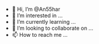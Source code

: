 - 👋 Hi, I’m @An55har
- 👀 I’m interested in ...
- 🌱 I’m currently learning ...
- 💞️ I’m looking to collaborate on ...
- 📫 How to reach me ...

<!---
An55har/An55har is a ✨ special ✨ repository because its `README.md` (this file) appears on your GitHub profile.
You can click the Preview link to take a look at your changes.
--->
